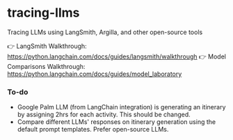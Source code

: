 # tracing-llms
Tracing LLMs using LangSmith, Argilla, and other open-source tools

👉 LangSmith Walkthrough: https://python.langchain.com/docs/guides/langsmith/walkthrough
👉 Model Comparisons Walkthrough: https://python.langchain.com/docs/guides/model_laboratory


### To-do
- Google Palm LLM (from LangChain integration) is generating an itinerary by assigning 2hrs for each activity. This should be changed.
- Compare different LLMs' responses on itinerary generation using the default prompt templates. Prefer open-source LLMs.
